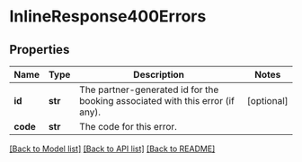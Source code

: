 # InlineResponse400Errors

## Properties
Name | Type | Description | Notes
------------ | ------------- | ------------- | -------------
**id** | **str** | The partner-generated id for the booking associated with this error (if any). | [optional] 
**code** | **str** | The code for this error. | 

[[Back to Model list]](../README.md#documentation-for-models) [[Back to API list]](../README.md#documentation-for-api-endpoints) [[Back to README]](../README.md)

